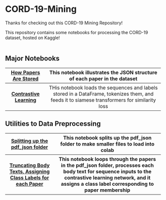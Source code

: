 # CORD-19-Mining
Thanks for checking out this CORD-19 Mining Repository!

This repository contains some notebooks for processing the CORD-19 dataset, hosted on Kaggle!
<br /><br />
<h2> Major Notebooks </h2>
<table>
  <tr>
  <th><a href = "https://github.com/CShorten/CORD-19-Mining/blob/main/How_Papers_Are_Stored.ipynb"> How Papers Are Stored </a></th>
    <th> This notebook illustrates the JSON structure of each paper in the dataset </th>
  </tr>
  <tr>
    <th><a href = "https://github.com/CShorten/CORD-19-Mining/blob/main/Contrastive_Learning.ipynb"> Contrastive Learning </a>
    </th>
    <th style = "font-weight: normal"> THis notebook loads the sequences and labels stored in a DataFrame, tokenizes them, and feeds it to siamese transformers for similarity loss </th>
</table>
  
<h2> Utilities to Data Preprocessing </h2>
<table>
   <tr>
     <th><a href = "https://github.com/CShorten/CORD-19-Mining/blob/main/Pdf_Json_Chunker.ipynb">Splitting up the pdf_json folder </a></th>
     <th> This notebook splits up the pdf_json folder to make smaller files to load into colab </th>
  </tr>
  <tr>
     <th><a href = "https://github.com/CShorten/CORD-19-Mining/blob/main/Atomic_Unit_Construction.ipynb">Truncating Body Texts, Assigning Class Labels for each Paper </a></th>
    <th> This notebook loops through the papers in the pdf_json folder, processes each body text for sequence inputs to the contrastive learning network, and it assigns a class label corresponding to paper membership </th>
  </tr>
  
  </table>

